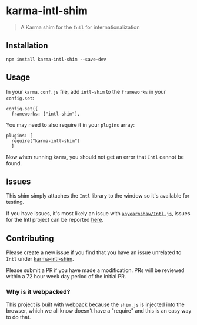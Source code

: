 # karma-intl-shim

> A Karma shim for the `Intl` for internationalization

## Installation

```
npm install karma-intl-shim --save-dev
```

## Usage 

In your `karma.conf.js` file, add `intl-shim` to the `frameworks` in your `config.set`:

```
config.set({
  frameworks: ["intl-shim"],
```

You may need to also require it in your `plugins` array:

```
plugins: [
  require("karma-intl-shim")
  ]
```

Now when running `karma`, you should not get an error that `Intl` cannot be found.

## Issues

This shim simply attaches the `Intl` library to the window so it's available for testing. 

If you have issues, it's most likely an issue with [`anyearnshaw/Intl.js`](https://github.com/andyearnshaw/Intl.js), issues for the Intl project can be reported [here](https://github.com/andyearnshaw/Intl.js/issues).

## Contributing

Please create a new issue if you find that you have an issue unrelated to `Intl` under [karma-intl-shim](https://github.com/chaseadamsio/karma-intl-shim/issues/new).

Please submit a PR if you have made a modification. PRs will be reviewed within a 72 hour week day period of the initial PR.

### Why is it webpacked?

This project is built with webpack because the `shim.js` is injected into the browser, which we all know doesn't have a "require" and this is an easy way to do that.

